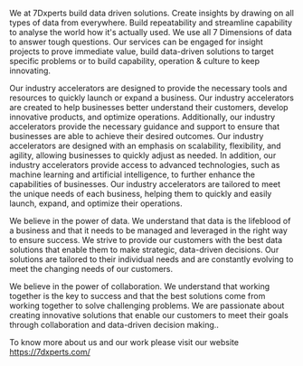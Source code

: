 We at 7Dxperts build data driven solutions. Create insights by drawing on all types of data from everywhere. Build repeatability and streamline capability to analyse the world how it's actually used. We use all 7 Dimensions of data to answer tough questions. Our services can be engaged for insight projects to prove immediate value, build data-driven solutions to target specific problems or to build capability, operation & culture to keep innovating.

Our industry accelerators are designed to provide the necessary tools and resources to quickly launch or expand a business. Our industry accelerators are created to help businesses better understand their customers, develop innovative products, and optimize operations. Additionally, our industry accelerators provide the necessary guidance and support to ensure that businesses are able to achieve their desired outcomes. Our industry accelerators are designed with an emphasis on scalability, flexibility, and agility, allowing businesses to quickly adjust as needed. In addition, our industry accelerators provide access to advanced technologies, such as machine learning and artificial intelligence, to further enhance the capabilities of businesses. Our industry accelerators are tailored to meet the unique needs of each business, helping them to quickly and easily launch, expand, and optimize their operations.

We believe in the power of data. We understand that data is the lifeblood of a business and that it needs to be managed and leveraged in the right way to ensure success. We strive to provide our customers with the best data solutions that enable them to make strategic, data-driven decisions. Our solutions are tailored to their individual needs and are constantly evolving to meet the changing needs of our customers.

We believe in the power of collaboration. We understand that working together is the key to success and that the best solutions come from working together to solve challenging problems. We are passionate about creating innovative solutions that enable our customers to meet their goals through collaboration and data-driven decision making..

To know more about us and our work please visit our website https://7dxperts.com/
